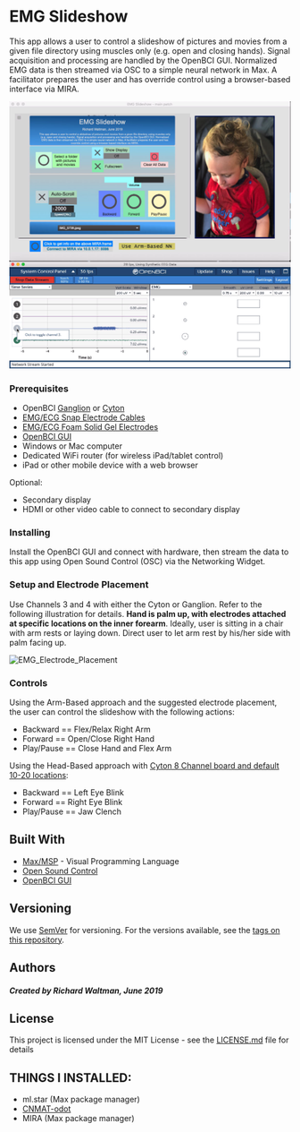 # EMG Slideshow

This app allows a user to control a slideshow of pictures and movies from a given file directory using muscles only (e.g. open and closing hands). Signal acquisition and processing are handled by the OpenBCI GUI. Normalized EMG data is then streamed via OSC to a simple neural network in Max. A facilitator prepares the user and has override control using a browser-based interface via MIRA.

![EMG_Slideshow_Screenshot_Mac](images/emg_slideshow_alpha-screenshot.png)

### Prerequisites

- OpenBCI [Ganglion](https://shop.openbci.com/collections/frontpage/products/ganglion-board) or [Cyton](https://shop.openbci.com/collections/frontpage/products/cyton-biosensing-board-8-channel)
- [EMG/ECG Snap Electrode Cables](https://shop.openbci.com/collections/frontpage/products/emg-ecg-snap-electrode-cables)
- [EMG/ECG Foam Solid Gel Electrodes](https://shop.openbci.com/collections/frontpage/products/skintact-f301-pediatric-foam-solid-gel-electrodes-30-pack)
- [OpenBCI GUI](https://openbci.com/downloads)
- Windows or Mac computer
- Dedicated WiFi router (for wireless iPad/tablet control)
- iPad or other mobile device with a web browser

Optional:
- Secondary display
- HDMI or other video cable to connect to secondary display

### Installing

Install the OpenBCI GUI and connect with hardware, then stream the data to this app using Open Sound Control (OSC) via the Networking Widget.

### Setup and Electrode Placement
Use Channels 3 and 4 with either the Cyton or Ganglion. Refer to the following illustration for details. **Hand is palm up, with electrodes attached at specific locations on the inner forearm**. Ideally, user is sitting in a chair with arm rests or laying down. Direct user to let arm rest by his/her side with palm facing up.

![EMG_Electrode_Placement](images/OpenBCI_EMG_Slideshow-Electrode_Placement.jp2)

### Controls

Using the Arm-Based approach and the suggested electrode placement, the user can control the slideshow with the following actions:  

- Backward == Flex/Relax Right Arm
- Forward == Open/Close Right Hand
- Play/Pause == Close Hand and Flex Arm 

Using the Head-Based approach with [Cyton 8 Channel board and default 10-20 locations](https://docs.openbci.com/docs/04AddOns/01-Headwear/MarkIV#electrode-location-overview):
- Backward == Left Eye Blink
- Forward == Right Eye Blink
- Play/Pause == Jaw Clench

## Built With

* [Max/MSP](https://cycling74.com/) - Visual Programming Language
* [Open Sound Control](http://opensoundcontrol.org/introduction-osc)
* [OpenBCI GUI](https://openbci.com/downloads)


## Versioning

We use [SemVer](http://semver.org/) for versioning. For the versions available, see the [tags on this repository](https://github.com/retiutut/emg_slideshow/tags). 

## Authors

##### Created by Richard Waltman, June 2019

## License

This project is licensed under the MIT License - see the [LICENSE.md](LICENSE.md) file for details

## THINGS I INSTALLED:
* ml.star (Max package manager)
* [CNMAT-odot](https://github.com/CNMAT/CNMAT-odot/releases)
* MIRA (Max package manager)
